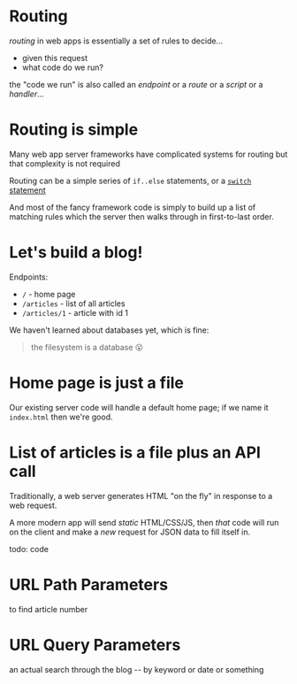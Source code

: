 # Routing

*routing* in web apps is essentially a set of rules to decide...
  * given this request
  * what code do we run?
  
the "code we run" is also called an *endpoint* or a *route* or a *script* or a *handler*...

# Routing is simple

Many web app server frameworks have complicated systems for routing but that complexity is not required

Routing can be a simple series of `if..else` statements, or a [`switch` statement](https://developer.mozilla.org/en-US/docs/Web/JavaScript/Reference/Statements/switch) 

And most of the fancy framework code is simply to build up a list of matching rules which the server then walks through in first-to-last order.

# Let's build a blog!

Endpoints:

* `/` - home page
* `/articles` - list of all articles
* `/articles/1` - article with id 1

We haven't learned about databases yet, which is fine:

> the filesystem is a database 😮


# Home page is just a file

Our existing server code will handle a default home page; if we name it `index.html` then we're good.

# List of articles is a file plus an API call

Traditionally, a web server generates HTML "on the fly" in response to a web request.

A more modern app will send *static* HTML/CSS/JS, then *that* code will run on the client and make a *new* request for JSON data to fill itself in.

todo: code

# URL Path Parameters

to find article number

# URL Query Parameters

an actual search through the blog -- by keyword or date or something
